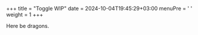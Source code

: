 +++
title = "Toggle WIP"
date = 2024-10-04T19:45:29+03:00
menuPre = '<i class="icon-toggle-on"></i> '
weight = 1
+++

Here be dragons.
